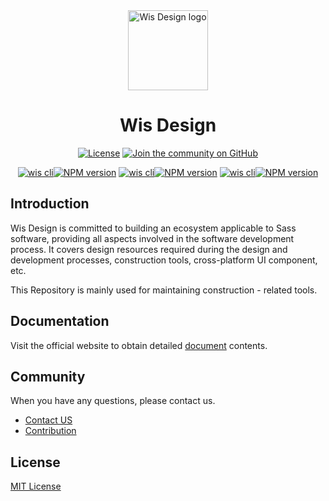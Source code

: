 <div align="center">
  <a href="https://wis.design">
    <picture>
      <source media="(prefers-color-scheme: dark)" srcset="https://wis.design/static/website.jpg">
      <img alt="Wis Design logo" src="https://wis.design/static/website.jpg" height="128">
    </picture>
  </a>
  <h1>Wis Design</h1>
  
  <a href="https://github.com/wisdesignsystem/wis-cli/blob/main/LICENSE"><img alt="License" src="https://img.shields.io/npm/l/@wisdesign/cli.svg?style=for-the-badge&labelColor=4f46e5"></a>
  <a href="https://github.com/wisdesignsystem/wis/discussions"><img alt="Join the community on GitHub" src="https://img.shields.io/badge/Join%20Community-4f46e5?style=for-the-badge&labelColor=4f46e5&logoWidth=20"></a>

</div>

<div align="center">
  <a href="https://www.npmjs.com/package/@wisdesign/cli"><img alt="wis cli" src="https://img.shields.io/badge/@wisdesign/cli-4f46e5?style=flat-square&labelColor=4f46e5"><img alt="NPM version" src="https://img.shields.io/npm/v/@wisdesign/cli.svg?style=flat-square&labelColor=4f46e5"></a>
  <a href="https://www.npmjs.com/package/wiscore"><img alt="wis cli" src="https://img.shields.io/badge/wiscore-4f46e5?style=flat-square&labelColor=4f46e5"><img alt="NPM version" src="https://img.shields.io/npm/v/wiscore.svg?style=flat-square&labelColor=4f46e5"></a>
  <a href="https://www.npmjs.com/package/@wisdesign/wis-plugin"><img alt="wis cli" src="https://img.shields.io/badge/@wisdesign/wis%20plugin-4f46e5?style=flat-square&labelColor=4f46e5"><img alt="NPM version" src="https://img.shields.io/npm/v/wiscore.svg?style=flat-square&labelColor=4f46e5"></a>
</div>

## Introduction

Wis Design is committed to building an ecosystem applicable to Sass software, providing all aspects involved in the software development process. It covers design resources required during the design and development processes, construction tools, cross-platform UI component, etc.

This Repository is mainly used for maintaining construction - related tools.

## Documentation

Visit the official website to obtain detailed [document](https://wis.design/getting-started/quick-start) contents.

## Community

When you have any questions, please contact us.

- [Contact US](https://www.wis.design/community/contactUS)
- [Contribution](https://www.wis.design/community/contribution)

## License

[MIT License](./LICENSE)
